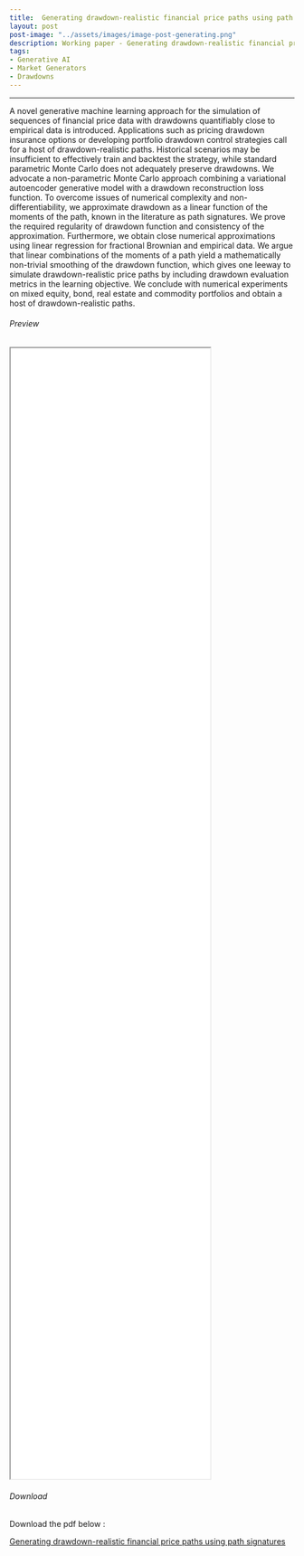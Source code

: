 ```yaml
---
title:  Generating drawdown-realistic financial price paths using path signatures
layout: post
post-image: "../assets/images/image-post-generating.png"
description: Working paper - Generating drawdown-realistic financial price paths using path signatures
tags:
- Generative AI
- Market Generators
- Drawdowns
---
```

----

A novel generative machine learning approach for the simulation of sequences of financial price data with drawdowns quantifiably close to empirical data is introduced. Applications such as pricing drawdown insurance options or developing portfolio drawdown control strategies call for a host of drawdown-realistic paths. Historical scenarios may be insufficient to effectively train and backtest the strategy, while standard parametric Monte Carlo does not adequately preserve drawdowns. We advocate a non-parametric Monte Carlo approach combining a variational autoencoder generative model with a drawdown reconstruction loss function. To overcome issues of numerical complexity and non-differentiability, we approximate drawdown as a linear function of the moments of the path, known in the literature as path signatures. We prove the required regularity of drawdown function and consistency of the approximation. Furthermore, we obtain close numerical approximations using linear regression for fractional Brownian and empirical data. We argue that linear combinations of the moments of a path yield a mathematically non-trivial smoothing of the drawdown function, which gives one leeway to simulate drawdown-realistic price paths by including drawdown evaluation metrics in the learning objective. We conclude with numerical experiments on mixed equity, bond, real estate and commodity portfolios and obtain a host of drawdown-realistic paths. 

###### Preview 
<iframe src="../assets/2309.04507.pdf#view=FitV" style="width: 70%; height: 50vh"></iframe>

###### Download 
Download the pdf below :

[Generating drawdown-realistic financial price paths using path signatures](../assets/2309.04507.pdf)
